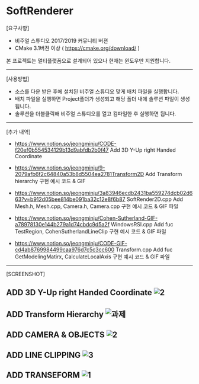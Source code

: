 # SoftRenderer

[요구사항]
- 비주얼 스튜디오 2017/2019 커뮤니티 버젼
- CMake 3.1버젼 이상 ( https://cmake.org/download/ )

본 프로젝트는 멀티플랫폼으로 설계되어 있으나 현재는 윈도우만 지원합니다. 

-----------------------------------------------------------------------------------------------------------


[사용방법]
- 소스를 다운 받은 후에 설치된 비주얼 스튜디오 맞게 배치 파일을 실행합니다. 
- 배치 파일을 실행하면 Project폴더가 생성되고 해당 폴더 내에 솔루션 파일이 생성됩니다. 
- 솔루션을 더블클릭해 비주얼 스튜디오를 열고 컴파일한 후 실행하면 됩니다.

-----------------------------------------------------------------------------------------------------------

[추가 내역]

- https://www.notion.so/jeongminju/CODE-f20ef0b554534129b13d9abfdb2b0f47 Add 3D Y-Up right Handed Coordinate

- https://www.notion.so/jeongminju/9-2079afb6f2c64840a53b8d5504ea2781Transform2D Add Transform hierarchy 구현 예시 코드 & GIF

- https://www.notion.so/jeongminju/3a83946ecdb2431ba559274dcb02d663?v=b912d05bee814be091ba32c12e8f6b87 SoftRender2D.cpp Add Mesh.h, Mesh.cpp, Camera.h, Camera.cpp 구현 예시 코드 & GIF 파일


- https://www.notion.so/jeongminju/Cohen-Sutherland-GIF-a78978130e144b279a1d74cbdc9d5a2f WindowsRSI.cpp Add fuc TestRegion, CohenSutherlandLineClip 구현 예시 코드 & GIF 파일


- https://www.notion.so/jeongminju/CODE-GIF-cd4ab8769984499caa976d7c5c3cc600 Transform.cpp Add fuc GetModelingMatirx, CalculateLocalAxis 구현 예시 코드 & GIF 파일

-----------------------------------------------------------------------------------------------------------


[SCREENSHOT]

ADD 3D Y-Up right Handed Coordinate
![2](https://user-images.githubusercontent.com/43086720/85066314-b1ff0d00-b1e9-11ea-9338-6ce7fa60b4d1.gif)
-----------------------------------------------------------------------------------------------------------

ADD Transform Hierarchy
![과제](https://user-images.githubusercontent.com/43086720/83903795-bbc05380-a799-11ea-9214-a7b864c58829.gif)
-----------------------------------------------------------------------------------------------------------

ADD CAMERA & OBJECTS
![2](https://user-images.githubusercontent.com/43086720/82487853-e95e9900-9b19-11ea-8824-1e5b5449855d.gif)
-----------------------------------------------------------------------------------------------------------

ADD LINE CLIPPING
![3](https://user-images.githubusercontent.com/43086720/81183632-5a666280-8fea-11ea-9578-acadfaa35aaf.gif)
-----------------------------------------------------------------------------------------------------------

ADD TRANSEFORM
![1](https://user-images.githubusercontent.com/43086720/81069805-5caebb00-8f1d-11ea-9adc-292800fbbfc7.gif)
-----------------------------------------------------------------------------------------------------------

